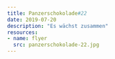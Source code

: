 ```yaml
---
title: Panzerschokolade#22
date: 2019-07-20
description: "Es wächst zusammen"
resources:
- name: flyer
  src: panzerschokolade-22.jpg
---
```

